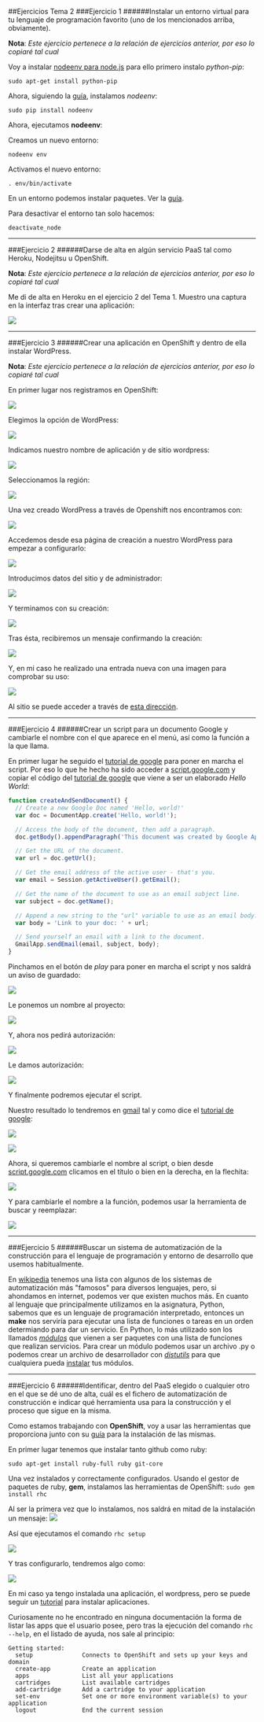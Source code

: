 ##Ejercicios Tema 2
###Ejercicio 1
######Instalar un entorno virtual para tu lenguaje de programación favorito (uno de los mencionados arriba, obviamente).

**Nota**: *Este ejercicio pertenece a la relación de ejercicios anterior, por eso lo copiaré tal cual*

[nodeenv para node.js]:https://pypi.python.org/pypi/nodeenv/
[guía]:https://pypi.python.org/pypi/nodeenv/
[virtualenv]:https://github.com/pypa/virtualenv

Voy a instalar [nodeenv para node.js] para ello primero instalo *python-pip*:
```
sudo apt-get install python-pip
```
Ahora, siguiendo la [guía], instalamos *nodeenv*:
```
sudo pip install nodeenv
```
Ahora, ejecutamos **nodeenv**: 

Creamos un nuevo entorno:
```
nodeenv env
```

Activamos el nuevo entorno: 
```
. env/bin/activate
```

En un entorno podemos instalar paquetes. Ver la [guía].

Para desactivar el entorno tan solo hacemos:
```
deactivate_node
```

***
###Ejercicio 2
######Darse de alta en algún servicio PaaS tal como Heroku, Nodejitsu u OpenShift.

**Nota**: *Este ejercicio pertenece a la relación de ejercicios anterior, por eso lo copiaré tal cual*

Me di de alta en Heroku en el ejercicio 2 del Tema 1. Muestro una captura en la interfaz tras crear una aplicación:

![](./Imagenes/registrado-heroku.png)

***

###Ejercicio 3
######Crear una aplicación en OpenShift y dentro de ella instalar WordPress.

**Nota**: *Este ejercicio pertenece a la relación de ejercicios anterior, por eso lo copiaré tal cual*

[esta dirección]:https://wordpress-xripa.rhcloud.com/

En primer lugar nos registramos en OpenShift:

![](./Imagenes/registrado-openshift.png)

Elegimos la opción de WordPress:

![](./Imagenes/openshift-1.png)

Indicamos nuestro nombre de aplicación y de sitio wordpress:

![](./Imagenes/openshift-2.png)

Seleccionamos la región:

![](./Imagenes/openshift-3.png)

Una vez creado WordPress a través de Openshift nos encontramos con:

![](./Imagenes/openshift-4.png)

Accedemos desde esa página de creación a nuestro WordPress para empezar a configurarlo:

![](./Imagenes/openshift-6.png)

Introducimos datos del sitio y de administrador:

![](./Imagenes/openshift-7.png)

Y terminamos con su creación:

![](./Imagenes/openshift-8.png)

Tras ésta, recibiremos un mensaje confirmando la creación:

![](./Imagenes/registrado-wordpress.png)

Y, en mi caso he realizado una entrada nueva con una imagen para comprobar su uso:

![](./Imagenes/openshift-9.png)

Al sitio se puede acceder a través de [esta dirección].

***
###Ejercicio 4
######Crear un script para un documento Google y cambiarle el nombre con el que aparece en el menú, así como la función a la que llama.

[tutorial de google]:https://developers.google.com/apps-script/overview#your_first_script

En primer lugar he seguido el [tutorial de google] para poner en marcha el script. Por eso lo que he hecho ha sido acceder a [script.google.com](https://script.google.com/) y copiar el código del [tutorial de google] que viene a ser un elaborado *Hello World*:
```javascript
function createAndSendDocument() {
  // Create a new Google Doc named 'Hello, world!'
  var doc = DocumentApp.create('Hello, world!');

  // Access the body of the document, then add a paragraph.
  doc.getBody().appendParagraph('This document was created by Google Apps Script.');

  // Get the URL of the document.
  var url = doc.getUrl();

  // Get the email address of the active user - that's you.
  var email = Session.getActiveUser().getEmail();

  // Get the name of the document to use as an email subject line.
  var subject = doc.getName();

  // Append a new string to the "url" variable to use as an email body.
  var body = 'Link to your doc: ' + url;

  // Send yourself an email with a link to the document.
  GmailApp.sendEmail(email, subject, body);
}
```

Pinchamos en el botón de *play* para poner en marcha el script y nos saldrá un aviso de guardado:

![](./Imagenes/googlescript-guardar.png)

Le ponemos un nombre al proyecto:

![](./Imagenes/googlescript-nombreproyecto.png)

Y, ahora nos pedirá autorización:

![](./Imagenes/googlescript-autorizacion.png)

Le damos autorización:

![](./Imagenes/googlescript-autorizar.png)

Y finalmente podremos ejecutar el script.

Nuestro resultado lo tendremos en [gmail](https://mail.google.com/) tal y como dice el [tutorial de google]:

![](./Imagenes/googlescript-resultado-helloworld.png)

![](./Imagenes/googlescript-resultado-helloworld-doc.png)

Ahora, si queremos cambiarle el nombre al script, o bien desde [script.google.com](https://script.google.com/) clicamos en el título o bien en la derecha, en la flechita:

![](./Imagenes/googlescript-cambiarnombre.png)

Y para cambiarle el nombre a la función, podemos usar la herramienta de buscar y reemplazar:

![](./Imagenes/googlescript-cambiarnombre-funcion.png)

***

###Ejercicio 5
######Buscar un sistema de automatización de la construcción para el lenguaje de programación y entorno de desarrollo que usemos habitualmente.

En [wikipedia](http://en.wikipedia.org/wiki/List_of_build_automation_software) tenemos una lista con algunos de los sistemas de automatización más "famosos" para diversos lenguajes, pero, si ahondamos en internet, podemos ver que existen muchos más. En cuanto al lenguaje que principalmente utilizamos en la asignatura, Python, sabemos que es un lenguaje de programación interpretado, entonces un **make** nos serviría para ejecutar una lista de funciones o tareas en un orden determiando para dar un servicio. En Python, lo más utilizado son los llamados *[módulos](https://docs.python.org/2/tutorial/modules.html)* que vienen a ser paquetes con una lista de funciones que realizan servicios. Para crear un módulo podemos usar un archivo .py o podemos crear un archivo de desarrollador con *[distutils](https://docs.python.org/2/distutils/introduction.html)* para que cualquiera pueda [instalar](https://docs.python.org/2/install/index.html#install-index) tus módulos.

***

###Ejercicio 6
######Identificar, dentro del PaaS elegido o cualquier otro en el que se dé uno de alta, cuál es el fichero de automatización de construcción e indicar qué herramienta usa para la construcción y el proceso que sigue en la misma.

Como estamos trabajando con **OpenShift**, voy a usar las herramientas que proporciona junto con su [guía](https://developers.openshift.com/en/getting-started-client-tools.html#ubuntu) para la instalación de las mismas.

En primer lugar tenemos que instalar tanto github como ruby:

```sudo apt-get install ruby-full ruby git-core```

Una vez instalados y correctamente configurados. Usando el gestor de paquetes de ruby, **gem**, instalamos las herramientas de OpenShift:
```sudo gem install rhc```

Al ser la primera vez que lo instalamos, nos saldrá en mitad de la instalación un mensaje:
![](./Imágenes/rhc1.png)

Así que ejecutamos el comando ```rhc setup```

![](./Imágenes/rhc2.png)

Y tras configurarlo, tendremos algo como:

![](./Imágenes/rhc3.png)

En mi caso ya tengo instalada una aplicación, el wordpress, pero se puede seguir un [tutorial](https://developers.openshift.com/en/getting-started-creating-applications.html) para instalar aplicaciones.

Curiosamente no he encontrado en ninguna documentación la forma de listar las apps que el usuario posee, pero tras la ejecución del comando ```rhc --help```, en el listado de ayuda, nos sale al principio:
```
Getting started:
  setup              Connects to OpenShift and sets up your keys and domain
  create-app         Create an application
  apps               List all your applications
  cartridges         List available cartridges
  add-cartridge      Add a cartridge to your application
  set-env            Set one or more environment variable(s) to your application
  logout             End the current session

```
